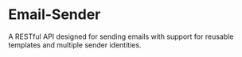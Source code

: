 # Email-Sender
A RESTful API designed for sending emails with support for reusable templates and multiple sender identities.
